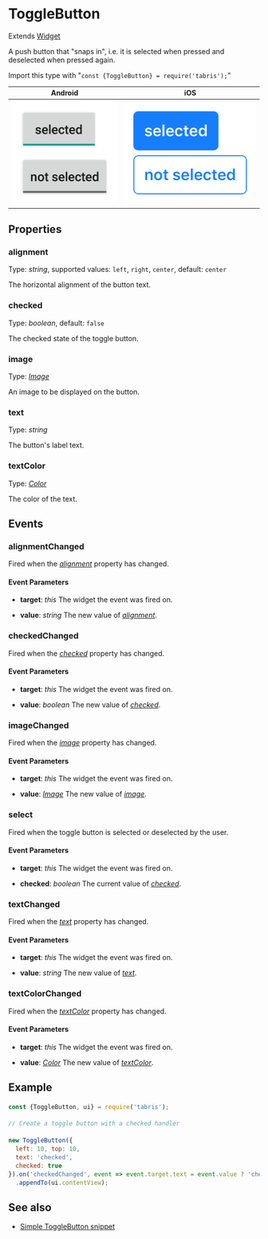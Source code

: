 ---
---
# ToggleButton

Extends [Widget](Widget.md)

A push button that "snaps in", i.e. it is selected when pressed and deselected when pressed again.

Import this type with "`const {ToggleButton} = require('tabris');`"

Android | iOS
--- | ---
![ToggleButton on Android](img\android\ToggleButton.png) | ![ToggleButton on iOS](img\ios\ToggleButton.png)

## Properties

### alignment


Type: *string*, supported values: `left`, `right`, `center`, default: `center`

The horizontal alignment of the button text.

### checked


Type: *boolean*, default: `false`

The checked state of the toggle button.

### image


Type: *[Image](../types.md#image)*

An image to be displayed on the button.

### text


Type: *string*

The button's label text.

### textColor


Type: *[Color](../types.md#color)*

The color of the text.


## Events

### alignmentChanged

Fired when the [*alignment*](#alignment) property has changed.

#### Event Parameters 
- **target**: *this*
    The widget the event was fired on.

- **value**: *string*
    The new value of [*alignment*](#alignment).


### checkedChanged

Fired when the [*checked*](#checked) property has changed.

#### Event Parameters 
- **target**: *this*
    The widget the event was fired on.

- **value**: *boolean*
    The new value of [*checked*](#checked).


### imageChanged

Fired when the [*image*](#image) property has changed.

#### Event Parameters 
- **target**: *this*
    The widget the event was fired on.

- **value**: *[Image](../types.md#image)*
    The new value of [*image*](#image).


### select

Fired when the toggle button is selected or deselected by the user.

#### Event Parameters 
- **target**: *this*
    The widget the event was fired on.

- **checked**: *boolean*
    The current value of *[checked](#checked)*.


### textChanged

Fired when the [*text*](#text) property has changed.

#### Event Parameters 
- **target**: *this*
    The widget the event was fired on.

- **value**: *string*
    The new value of [*text*](#text).


### textColorChanged

Fired when the [*textColor*](#textColor) property has changed.

#### Event Parameters 
- **target**: *this*
    The widget the event was fired on.

- **value**: *[Color](../types.md#color)*
    The new value of [*textColor*](#textColor).





## Example
```js
const {ToggleButton, ui} = require('tabris');

// Create a toggle button with a checked handler

new ToggleButton({
  left: 10, top: 10,
  text: 'checked',
  checked: true
}).on('checkedChanged', event => event.target.text = event.value ? 'checked' : 'not checked')
  .appendTo(ui.contentView);
```
## See also

- [Simple ToggleButton snippet](https://github.com/eclipsesource/tabris-js/tree/v2.1.0/snippets/togglebutton.js)
